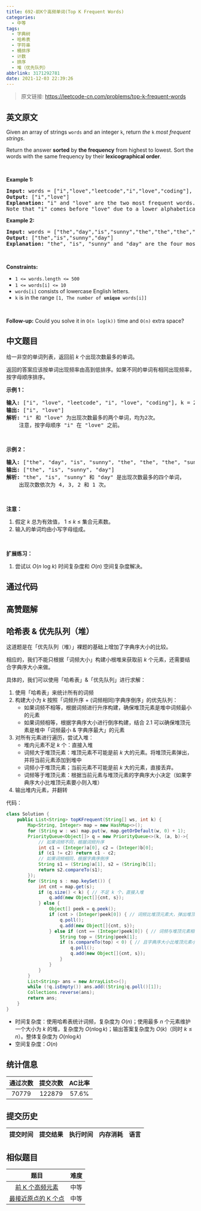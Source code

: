```yaml
---
title: 692-前K个高频单词(Top K Frequent Words)
categories:
  - 中等
tags:
  - 字典树
  - 哈希表
  - 字符串
  - 桶排序
  - 计数
  - 排序
  - 堆（优先队列）
abbrlink: 3171292781
date: 2021-12-03 22:39:26
---
```


> 原文链接: https://leetcode-cn.com/problems/top-k-frequent-words


## 英文原文
<div><p>Given an array of strings <code>words</code> and an integer <code>k</code>, return <em>the </em><code>k</code><em> most frequent strings</em>.</p>

<p>Return the answer <strong>sorted</strong> by <strong>the frequency</strong> from highest to lowest. Sort the words with the same frequency by their <strong>lexicographical order</strong>.</p>

<p>&nbsp;</p>
<p><strong>Example 1:</strong></p>

<pre>
<strong>Input:</strong> words = [&quot;i&quot;,&quot;love&quot;,&quot;leetcode&quot;,&quot;i&quot;,&quot;love&quot;,&quot;coding&quot;], k = 2
<strong>Output:</strong> [&quot;i&quot;,&quot;love&quot;]
<strong>Explanation:</strong> &quot;i&quot; and &quot;love&quot; are the two most frequent words.
Note that &quot;i&quot; comes before &quot;love&quot; due to a lower alphabetical order.
</pre>

<p><strong>Example 2:</strong></p>

<pre>
<strong>Input:</strong> words = [&quot;the&quot;,&quot;day&quot;,&quot;is&quot;,&quot;sunny&quot;,&quot;the&quot;,&quot;the&quot;,&quot;the&quot;,&quot;sunny&quot;,&quot;is&quot;,&quot;is&quot;], k = 4
<strong>Output:</strong> [&quot;the&quot;,&quot;is&quot;,&quot;sunny&quot;,&quot;day&quot;]
<strong>Explanation:</strong> &quot;the&quot;, &quot;is&quot;, &quot;sunny&quot; and &quot;day&quot; are the four most frequent words, with the number of occurrence being 4, 3, 2 and 1 respectively.
</pre>

<p>&nbsp;</p>
<p><strong>Constraints:</strong></p>

<ul>
	<li><code>1 &lt;= words.length &lt;= 500</code></li>
	<li><code>1 &lt;= words[i] &lt;= 10</code></li>
	<li><code>words[i]</code> consists of lowercase English letters.</li>
	<li><code>k</code> is in the range <code>[1, The number of <strong>unique</strong> words[i]]</code></li>
</ul>

<p>&nbsp;</p>
<p><strong>Follow-up:</strong> Could you solve it in <code>O(n log(k))</code> time and <code>O(n)</code> extra space?</p>
</div>

## 中文题目
<div><p>给一非空的单词列表，返回前&nbsp;<em>k&nbsp;</em>个出现次数最多的单词。</p>

<p>返回的答案应该按单词出现频率由高到低排序。如果不同的单词有相同出现频率，按字母顺序排序。</p>

<p><strong>示例 1：</strong></p>

<pre>
<strong>输入:</strong> [&quot;i&quot;, &quot;love&quot;, &quot;leetcode&quot;, &quot;i&quot;, &quot;love&quot;, &quot;coding&quot;], k = 2
<strong>输出:</strong> [&quot;i&quot;, &quot;love&quot;]
<strong>解析:</strong> &quot;i&quot; 和 &quot;love&quot; 为出现次数最多的两个单词，均为2次。
    注意，按字母顺序 &quot;i&quot; 在 &quot;love&quot; 之前。
</pre>

<p>&nbsp;</p>

<p><strong>示例 2：</strong></p>

<pre>
<strong>输入:</strong> [&quot;the&quot;, &quot;day&quot;, &quot;is&quot;, &quot;sunny&quot;, &quot;the&quot;, &quot;the&quot;, &quot;the&quot;, &quot;sunny&quot;, &quot;is&quot;, &quot;is&quot;], k = 4
<strong>输出:</strong> [&quot;the&quot;, &quot;is&quot;, &quot;sunny&quot;, &quot;day&quot;]
<strong>解析:</strong> &quot;the&quot;, &quot;is&quot;, &quot;sunny&quot; 和 &quot;day&quot; 是出现次数最多的四个单词，
    出现次数依次为 4, 3, 2 和 1 次。
</pre>

<p>&nbsp;</p>

<p><strong>注意：</strong></p>

<ol>
	<li>假定 <em>k</em> 总为有效值， 1 &le; <em>k</em> &le; 集合元素数。</li>
	<li>输入的单词均由小写字母组成。</li>
</ol>

<p>&nbsp;</p>

<p><strong>扩展练习：</strong></p>

<ol>
	<li>尝试以&nbsp;<em>O</em>(<em>n</em> log <em>k</em>) 时间复杂度和&nbsp;<em>O</em>(<em>n</em>) 空间复杂度解决。</li>
</ol>
</div>

## 通过代码
<RecoDemo>
</RecoDemo>


## 高赞题解
## 哈希表 & 优先队列（堆）

这道题是在「优先队列（堆）」裸题的基础上增加了字典序大小的比较。

相应的，我们不能只根据「词频大小」构建小根堆来获取前 $k$ 个元素，还需要结合字典序大小来做。

具体的，我们可以使用「哈希表」&「优先队列」进行求解：

1. 使用「哈希表」来统计所有的词频
2. 构建大小为 $k$ 按照「词频升序 + (词频相同)字典序倒序」的优先队列：
    * 如果词频不相等，根据词频进行升序构建，确保堆顶元素是堆中词频最小的元素
    * 如果词频相等，根据字典序大小进行倒序构建，结合 $2.1$ 可以确保堆顶元素是堆中「词频最小 & 字典序最大」的元素
3. 对所有元素进行遍历，尝试入堆：
    * 堆内元素不足 $k$ 个：直接入堆
    * 词频大于堆顶元素：堆顶元素不可能是前 $k$ 大的元素。将堆顶元素弹出，并将当前元素添加到堆中
    * 词频小于堆顶元素；当前元素不可能是前 $k$ 大的元素，直接丢弃。
    * 词频等于堆顶元素：根据当前元素与堆顶元素的字典序大小决定（如果字典序大小比堆顶元素要小则入堆）
4. 输出堆内元素，并翻转

代码：
```Java []
class Solution {
    public List<String> topKFrequent(String[] ws, int k) {
        Map<String, Integer> map = new HashMap<>();
        for (String w : ws) map.put(w, map.getOrDefault(w, 0) + 1);
        PriorityQueue<Object[]> q = new PriorityQueue<>(k, (a, b)->{ 
            // 如果词频不同，根据词频升序
            int c1 = (Integer)a[0], c2 = (Integer)b[0];
            if (c1 != c2) return c1 - c2;
            // 如果词频相同，根据字典序倒序
            String s1 = (String)a[1], s2 = (String)b[1];
            return s2.compareTo(s1);
        });
        for (String s : map.keySet()) {
            int cnt = map.get(s);
            if (q.size() < k) { // 不足 k 个，直接入堆
                q.add(new Object[]{cnt, s});
            } else {
                Object[] peek = q.peek();
                if (cnt > (Integer)peek[0]) { // 词频比堆顶元素大，弹出堆顶元素，入堆
                    q.poll();
                    q.add(new Object[]{cnt, s});
                } else if (cnt == (Integer)peek[0]) { // 词频与堆顶元素相同
                    String top = (String)peek[1];
                    if (s.compareTo(top) < 0) { // 且字典序大小比堆顶元素小，弹出堆顶元素，入堆
                        q.poll();
                        q.add(new Object[]{cnt, s});
                    }
                }
            }
        }
        List<String> ans = new ArrayList<>();
        while (!q.isEmpty()) ans.add((String)q.poll()[1]);
        Collections.reverse(ans);
        return ans;
    }
}
```
* 时间复杂度：使用哈希表统计词频，复杂度为 $O(n)$；使用最多 $n$ 个元素维护一个大小为 $k$ 的堆，复杂度为 $O(n\log{k})$；输出答案复杂度为 $O(k)$（同时 $k \leq n$）。整体复杂度为 $O(n\log{k})$
* 空间复杂度：$O(n)$

## 统计信息
| 通过次数 | 提交次数 | AC比率 |
| :------: | :------: | :------: |
|    70779    |    122879    |   57.6%   |

## 提交历史
| 提交时间 | 提交结果 | 执行时间 |  内存消耗  | 语言 |
| :------: | :------: | :------: | :--------: | :--------: |


## 相似题目
|                             题目                             | 难度 |
| :----------------------------------------------------------: | :---------: |
| [前 K 个高频元素](https://leetcode-cn.com/problems/top-k-frequent-elements/) | 中等|
| [最接近原点的 K 个点](https://leetcode-cn.com/problems/k-closest-points-to-origin/) | 中等|
